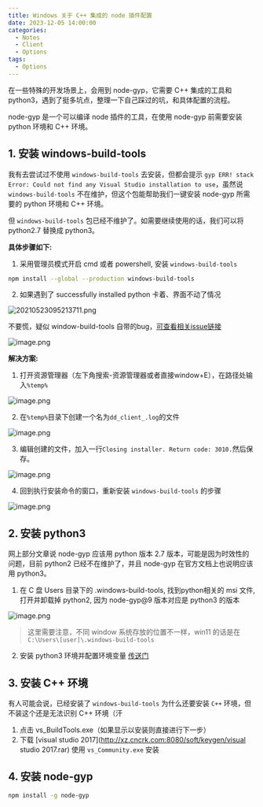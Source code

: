 ```yaml
---
title: Windows 关于 C++ 集成的 node 插件配置
date: 2023-12-05 14:00:00
categories:
  - Notes
  - Client
  - Options
tags:
  - Options
---
```


在一些特殊的开发场景上，会用到 node-gyp，它需要 C++ 集成的工具和 python3，遇到了挺多坑点，整理一下自己踩过的坑，和具体配置的流程。

node-gyp 是一个可以编译 node 插件的工具，在使用 node-gyp 前需要安装 python 环境和 C++ 环境。

<!-- more -->

## 1. 安装 **windows-build-tools**

我有去尝试过不使用 `windows-build-tools` 去安装，但都会提示 `gyp ERR! stack Error: Could not find any Visual Studio installation to use`，虽然说 `windows-build-tools` 不在维护，但这个包能帮助我们一键安装 node-gyp 所需要的 python 环境和 C++ 环境。

但 `windows-build-tools` 包已经不维护了。如需要继续使用的话，我们可以将 python2.7 替换成 python3。

**具体步骤如下:**

1. 采用管理员模式开启 cmd 或者 powershell, 安装 `windows-build-tools`

```sh
npm install --global --production windows-build-tools
```

2. 如果遇到了 successfully installed python 卡着、界面不动了情况

![20210523095213711.png](https://pic.imgdb.cn/item/656ef3cec458853aef8b30fe.webp)

不要慌，疑似 window-build-tools 自带的bug，[可查看相关issue链接](https://link.juejin.cn/?target=https%3A%2F%2Fgithub.com%2Ffelixrieseberg%2Fwindows-build-tools%2Fissues%2F244)

![image.png](https://pic.imgdb.cn/item/656ef3dfc458853aef8b684e.webp)

**解决方案:**

1. 打开资源管理器（左下角搜索-资源管理器或者直接window+E），在路径处输入`%temp%`

![image.png](https://pic.imgdb.cn/item/656ef3e6c458853aef8b7f01.webp)

2. 在`%temp%`目录下创建一个名为`dd_client_.log`的文件

![image.png](https://pic.imgdb.cn/item/656ef3edc458853aef8b9405.webp)

3. 编辑创建的文件，加入一行`Closing installer. Return code: 3010.`然后保存。

![image.png](https://pic.imgdb.cn/item/656ef3f4c458853aef8baa95.webp)

4. 回到执行安装命令的窗口，重新安装 `windows-build-tools` 的步骤

![image.png](https://pic.imgdb.cn/item/656ef3fcc458853aef8bc9e0.webp)

## 2. 安装 **python3**

网上部分文章说 node-gyp 应该用 python 版本 2.7 版本，可能是因为时效性的问题，目前 python2 已经不在维护了，并且 node-gyp 在官方文档上也说明应该用 python3。

1. 在 C 盘 Users 目录下的 .windows-build-tools, 找到python相关的 msi 文件, 打开并卸载掉 python2, 因为 node-gyp@9 版本对应是 python3 的版本

![image.png](https://pic.imgdb.cn/item/656ef403c458853aef8bdd53.webp)

> 这里需要注意，不同 window 系统存放的位置不一样，win11 的话是在 `C:\Users\[user]\.windows-build-tools`

2. 安装 python3 环境并配置环境变量 [传送门](https://link.juejin.cn/?target=https%3A%2F%2Fwww.python.org%2F)

## 3. 安装 **C++ 环境**

有人可能会说，已经安装了 `windows-build-tools` 为什么还要安装 `C++` 环境，但不装这个还是无法识别 C++ 环境（汗

1. 点击 vs_BuildTools.exe（如果显示以安装则直接进行下一步）
2. 下载 [visual studio 2017](http://xz.cncrk.com:8080/soft/keygen/visual studio 2017.rar) 使用 `vs_Community.exe` 安装

## 4. 安装 **node-gyp**

```sh
npm install -g node-gyp
```

